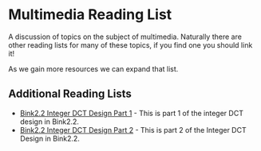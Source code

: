 # Multimedia Reading List

A discussion of topics on the subject of multimedia. Naturally there are other reading lists for many of these topics, if you find one you should link it! 

As we gain more resources we can expand that list.

## Additional Reading Lists
- [Bink2.2 Integer DCT Design Part 1](https://web.archive.org/web/20251005181213/https://fgiesen.wordpress.com/2013/11/04/bink-2-2-integer-dct-design-part-1/) - This is part 1 of the integer DCT design in Bink2.2. 
- [Bink2.2 Integer DCT Design Part 2](https://web.archive.org/web/20251005181749/https://fgiesen.wordpress.com/2013/11/10/bink-2-2-integer-dct-design-part-2/) - This is part 2 of the Integer DCT Design in Bink2.2. 
